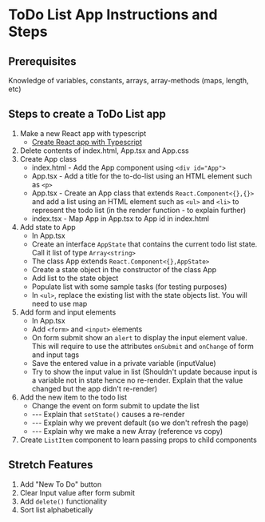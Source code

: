 # ToDo List App Instructions and Steps

## Prerequisites

Knowledge of variables, constants, arrays, array-methods (maps, length, etc)

## Steps to create a ToDo List app

1. Make a new React app with typescript
    - [Create React app with Typescript](https://create-react-app.dev/docs/adding-typescript/)
2. Delete contents of index.html, App.tsx and App.css
3. Create App class
    - index.html - Add the App component using `<div id="App">` 
    - App.tsx - Add a title for the to-do-list using an HTML element such as `<p>` 
    - App.tsx - Create an App class that extends `React.Component<{},{}>` and add a list using an HTML element such as `<ul>` and `<li>` to represent the todo list (in the render function - to explain further)
    - index.tsx - Map App in App.tsx to App id in index.html
4. Add state to App 
    - In App.tsx
    - Create an interface `AppState` that contains the current todo list state. Call it list of type `Array<string>`
    - The class App extends `React.Component<{},AppState>`
    - Create a state object in the constructor of the class App 
    - Add list to the state object 
    - Populate list with some sample tasks (for testing purposes) 
    - In `<ul>`, replace the existing list with the state objects list. You will need to use map
5. Add form and input elements 
    - In App.tsx
    - Add `<form>` and `<input>` elements
    - On form submit show an `alert` to display the input element value. This will require to use the attributes `onSubmit` and `onChange` of form and input tags
    - Save the entered value in a private variable (inputValue)
    - Try to show the input value in list (Shouldn't update because input is a variable not in state hence no re-render. Explain that the value changed but the app didn't re-render)
6. Add the new item to the todo list
    - Change the event on form submit to update the list 
    - --- Explain that `setState()` causes a re-render
    - --- Explain why we prevent default (so we don't refresh the page)
    - --- Explain why we make a new Array (reference vs copy)
7. Create `ListItem` component to learn passing props to child components

## Stretch Features

1. Add "New To Do" button
2. Clear Input value after form submit
3. Add `delete()` functionality
4. Sort list alphabetically
